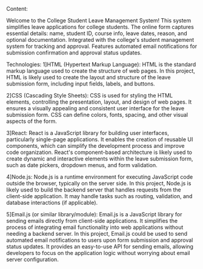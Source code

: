 Content:

Welcome to the College Student Leave Management System! This system simplifies leave applications for college students. The online form captures essential details: name, student ID, course info, leave dates, reason, and optional documentation. Integrated with the college's student management system for tracking and approval. Features automated email notifications for submission confirmation and approval status updates.

Technologies: 1]HTML (Hypertext Markup Language): HTML is the standard markup language used to create the structure of web pages. In this project, HTML is likely used to create the layout and structure of the leave submission form, including input fields, labels, and buttons.

2]CSS (Cascading Style Sheets): CSS is used for styling the HTML elements, controlling the presentation, layout, and design of web pages. It ensures a visually appealing and consistent user interface for the leave submission form. CSS can define colors, fonts, spacing, and other visual aspects of the form.

3]React: React is a JavaScript library for building user interfaces, particularly single-page applications. It enables the creation of reusable UI components, which can simplify the development process and improve code organization. React's component-based architecture is likely used to create dynamic and interactive elements within the leave submission form, such as date pickers, dropdown menus, and form validation.

4]Node.js: Node.js is a runtime environment for executing JavaScript code outside the browser, typically on the server side. In this project, Node.js is likely used to build the backend server that handles requests from the client-side application. It may handle tasks such as routing, validation, and database interactions (if applicable).

5]Email.js (or similar library/module): Email.js is a JavaScript library for sending emails directly from client-side applications. It simplifies the process of integrating email functionality into web applications without needing a backend server. In this project, Email.js could be used to send automated email notifications to users upon form submission and approval status updates. It provides an easy-to-use API for sending emails, allowing developers to focus on the application logic without worrying about email server configuration.

